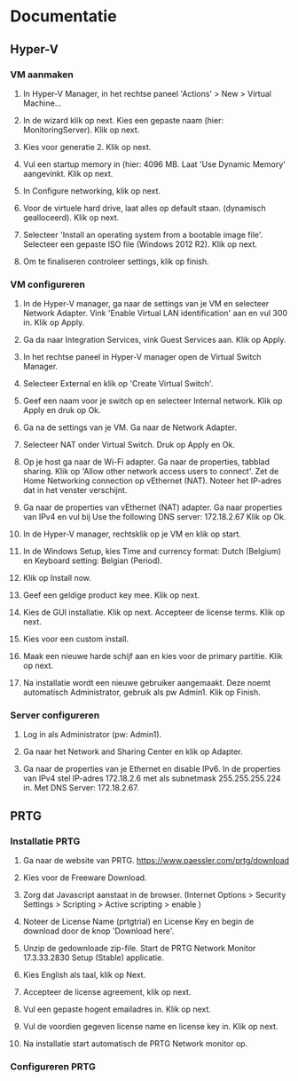 # Documentatie

## Hyper-V

### VM aanmaken

1. In Hyper-V Manager, in het rechtse paneel 'Actions' > New > Virtual Machine...

2. In de wizard klik op next. Kies een gepaste naam (hier: MonitoringServer).
Klik op next.

3. Kies voor generatie 2. Klik op next.

4. Vul een startup memory in (hier: 4096 MB. Laat 'Use Dynamic Memory' aangevinkt. Klik op next.

5. In Configure networking, klik op next.

6. Voor de virtuele hard drive, laat alles op default staan. (dynamisch gealloceerd). Klik op next.

7. Selecteer 'Install an operating system from a bootable image file'. Selecteer een gepaste ISO file (Windows 2012 R2). Klik op next.

8. Om te finaliseren controleer settings, klik op finish.

### VM configureren

1. In de Hyper-V manager, ga naar de settings van je VM en selecteer Network Adapter. Vink 'Enable Virtual LAN identification' aan en vul 300 in.
Klik op Apply.

2. Ga da naar Integration Services, vink Guest Services aan. Klik op Apply.

3. In het rechtse paneel in Hyper-V manager open de Virtual Switch Manager.

4. Selecteer External en klik op 'Create Virtual Switch'.

5. Geef een naam voor je switch op en selecteer Internal network. Klik op Apply en druk op Ok.

6. Ga na de settings van je VM. Ga naar de Network Adapter.

7. Selecteer NAT onder Virtual Switch. Druk op Apply en Ok.

8. Op je host ga naar de Wi-Fi adapter. Ga naar de properties, tabblad sharing. Klik op 'Allow other network access users to connect'. Zet de Home Networking connection op vEthernet (NAT).
Noteer het IP-adres dat in het venster verschijnt.

9. Ga naar de properties van vEthernet (NAT) adapter. Ga naar properties van IPv4 en vul bij Use the following DNS server: 172.18.2.67 Klik op Ok.

10. In de Hyper-V manager, rechtsklik op je VM en klik op start.

11. In de Windows Setup, kies Time and currency format: Dutch (Belgium) en Keyboard setting: Belgian (Period).

12. Klik op Install now.

13. Geef een geldige product key mee. Klik op next.

14. Kies de GUI installatie. Klik op next. Accepteer de license terms. Klik op next.

15. Kies voor een custom install.

16. Maak een nieuwe harde schijf aan en kies voor de primary partitie. Klik op next.

17. Na installatie wordt een nieuwe gebruiker aangemaakt. Deze noemt automatisch Administrator, gebruik als pw Admin1. Klik op Finish.

### Server configureren

1. Log in als Administrator (pw: Admin1).

2. Ga naar het Network and Sharing Center en klik op Adapter.

3. Ga naar de properties van je Ethernet en disable IPv6. In de properties van IPv4 stel IP-adres 172.18.2.6 met als subnetmask 255.255.255.224 in. Met DNS Server: 172.18.2.67.

## PRTG

### Installatie PRTG
1. Ga naar de website van PRTG. https://www.paessler.com/prtg/download

2. Kies voor de Freeware Download.

3. Zorg dat Javascript aanstaat in de browser. (Internet Options > Security Settings > Scripting > Active scripting > enable )

4. Noteer de License Name (prtgtrial) en License Key en begin de download door de knop 'Download here'.

5. Unzip de gedownloade zip-file. Start de PRTG Network Monitor 17.3.33.2830 Setup (Stable) applicatie.

6. Kies English als taal, klik op Next.

7. Accepteer de license agreement, klik op next.

8. Vul een gepaste hogent emailadres in. Klik op next.

9. Vul de voordien gegeven license name en license key in. Klik op next.

10. Na installatie start automatisch de PRTG Network monitor op.


### Configureren PRTG
